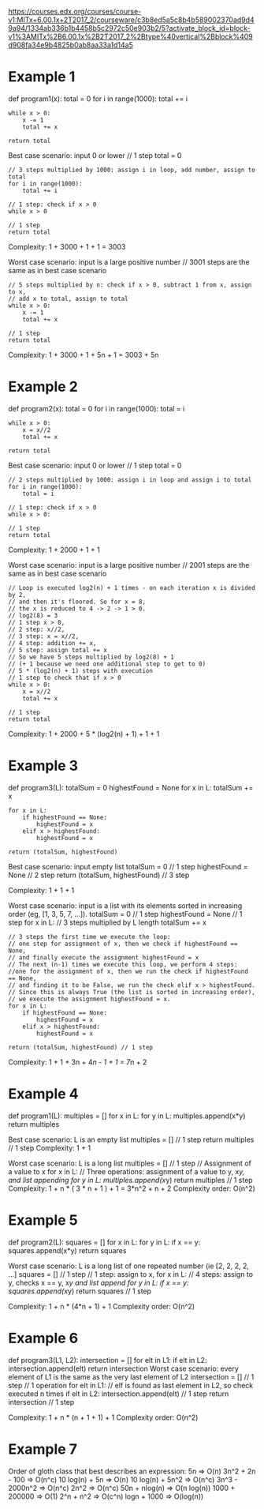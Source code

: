 https://courses.edx.org/courses/course-v1:MITx+6.00.1x+2T2017_2/courseware/c3b8ed5a5c8b4b589002370ad9d49a94/1334ab336b1b4458b5c2972c50e903b2/5?activate_block_id=block-v1%3AMITx%2B6.00.1x%2B2T2017_2%2Btype%40vertical%2Bblock%409d908fa34e9b4825b0ab8aa33a1d14a5
# Example 1
def program1(x):
    total = 0
    for i in range(1000):
        total += i

    while x > 0:
        x -= 1
        total += x

    return total

Best case scenario: input 0 or lower
	// 1 step
	total = 0
	
	// 3 steps multiplied by 1000: assign i in loop, add number, assign to total
	for i in range(1000):
		total += i 
		
	// 1 step: check if x > 0	
	while x > 0 
	
	// 1 step
	return total
	
Complexity: 1 + 3000 + 1 + 1 = 3003
	
Worst case scenario: input is a large positive number
	// 3001 steps are the same as in best case scenario
	
	// 5 steps multiplied by n: check if x > 0, subtract 1 from x, assign to x,
	// add x to total, assign to total
	while x > 0:
		x -= 1
		total += x
	
	// 1 step
	return total

Complexity: 1 + 3000 + 1 + 5n + 1 = 3003 + 5n

# Example 2
def program2(x):
    total = 0
    for i in range(1000):
        total = i

    while x > 0:
        x = x//2
        total += x

    return total

Best case scenario: input 0 or lower
	// 1 step
    total = 0
	
	// 2 steps multiplied by 1000: assign i in loop and assign i to total
    for i in range(1000):
        total = i

	// 1 step: check if x > 0
    while x > 0:

	// 1 step
    return total
	
Complexity: 1 + 2000 + 1 + 1
	
Worst case scenario: input is a large positive number
	// 2001 steps are the same as in best case scenario
	
	// Loop is executed log2(n) + 1 times - on each iteration x is divided by 2,
	// and then it's floored. So for x = 8, 
	// the x is reduced to 4 -> 2 -> 1 > 0. 
	// log2(8) = 3
	// 1 step x > 0, 
	// 2 step: x//2, 
	// 3 step: x = x//2, 
	// 4 step: addition += x, 
	// 5 step: assign total += x
	// So we have 5 steps multiplied by log2(8) + 1 
	// (+ 1 because we need one additional step to get to 0)
	// 5 * (log2(n) + 1) steps with execution
	// 1 step to check that if x > 0
	while x > 0:
        x = x//2
        total += x
		
	// 1 step
    return total
	
Complexity: 1 + 2000 + 5 * (log2(n) + 1) + 1 + 1

# Example 3
def program3(L):
    totalSum = 0
    highestFound = None
    for x in L:
        totalSum += x

    for x in L:
        if highestFound == None:
            highestFound = x
        elif x > highestFound:
            highestFound = x

    return (totalSum, highestFound)
	
Best case scenario: input empty list
	totalSum = 0 // 1 step
	highestFound = None // 2 step
	return (totalSum, highestFound) // 3 step

Complexity: 1 + 1 + 1

Worst case scenario: input is a list with its elements sorted in increasing order (eg, [1, 3, 5, 7, ...]).
	totalSum = 0 // 1 step
    highestFound = None // 1 step
    for x in L: // 3 steps multiplied by L length
        totalSum += x
		
	// 3 steps the first time we execute the loop:
	// one step for assignment of x, then we check if highestFound == None,
	// and finally execute the assignment highestFound = x
	// The next (n-1) times we execute this loop, we perform 4 steps:
	//one for the assignment of x, then we run the check if highestFound == None,
	// and finding it to be False, we run the check elif x > highestFound. 
	// Since this is always True (the list is sorted in increasing order),
	// we execute the assignment highestFound = x.
    for x in L: 
        if highestFound == None:
            highestFound = x
        elif x > highestFound:
            highestFound = x

    return (totalSum, highestFound) // 1 step
	
Complexity: 1 + 1 + 3n + 4*n - 1 + 1  = 7*n + 2

# Example 4
def program1(L):
    multiples = []
    for x in L:
        for y in L:
            multiples.append(x*y)
    return multiples

Best case scenario: L is an empty list
    multiples = [] // 1 step
    return multiples // 1 step
Complexity: 1 + 1

Worst case scenario: L is a long list
	multiples = [] // 1 step
	// Assignment of a value to x
    for x in L:
		// Three operations: assignment of a value to y, x*y, and list appending
        for y in L:
            multiples.append(x*y)
    return multiples // 1 step
Complexity: 1 + n * ( 3 * n + 1 ) + 1 = 3*n^2 + n + 2
Complexity order: O(n^2)

# Example 5
def program2(L):
    squares = []
    for x in L:
        for y in L:
            if x == y:
                squares.append(x*y)
    return squares

Worst case scenario: L is a long list of one repeated number (ie [2, 2, 2, 2, ...]
	squares = [] // 1 step
	// 1 step: assign to x,
	for x in L: 
		//  4 steps: assign to y, checks x == y, x*y and list append
		for y in L:
			if x == y:
				squares.append(x*y)
	return squares // 1 step

Complexity: 1 + n * (4*n + 1) + 1 
Complexity order: O(n^2)

# Example 6
def program3(L1, L2):
    intersection = []
    for elt in L1:
        if elt in L2:
            intersection.append(elt)
    return intersection
Worst case scenario: every element of L1 is the same as the very last element of L2
		intersection = [] // 1 step
		// 1 operation
		for elt in L1:
			// elf is found as last element in L2, so check executed n times
			if elt in L2:
				intersection.append(elt) // 1 step
		return intersection // 1 step

Complexity: 1 + n * (n + 1 + 1) + 1
Complexity order: O(n^2)

# Example 7
Order of gloth class that best describes an expression:
5n => O(n)
3n^2 + 2n - 100 => O(n^c)
10 log(n) + 5n => O(n)
10 log(n) + 5n^2 => O(n^c)
3n^3 - 2000n^2 => O(n^c)
2n^2 => O(n^c)
50n + nlog(n) => O(n log(n))
1000 + 200000 => O(1)
2^n + n^2 => O(c^n)
logn + 1000 => O(log(n))